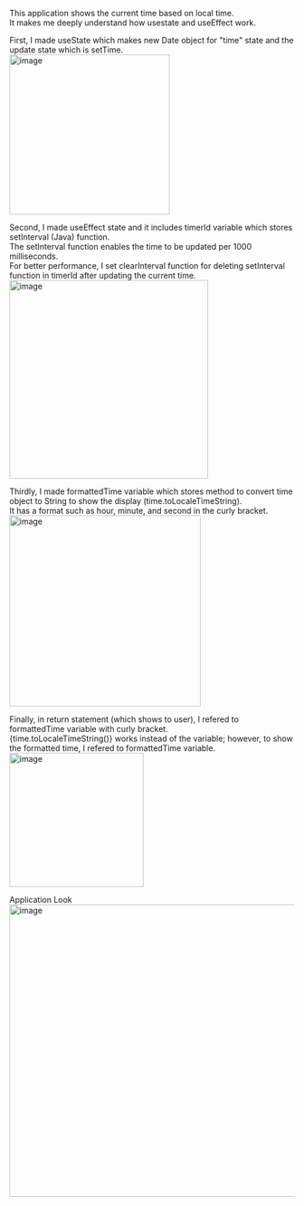 
This application shows the current time based on local time.</br>
It makes me deeply understand how usestate and useEffect work.</br>

First, I made useState which makes new Date object for "time" state and the update state which is setTime.</br>
<img width="283" alt="image" src="https://github.com/user-attachments/assets/93477678-e1c4-496a-b8cf-c9b5a39fe4da" />
</br>

Second, I made useEffect state and it includes timerId variable which stores setInterval (Java) function. </br> The setInterval function enables the time to be updated per 1000 milliseconds. </br> For better performance, I set clearInterval function for deleting setInterval function in timerId after updating the current time.</br>
<img width="351" alt="image" src="https://github.com/user-attachments/assets/eb9d7e7a-04ef-4e42-8743-4f09512343be" />
</br>

Thirdly, I made formattedTime variable which stores method to convert time object to String to show the display (time.toLocaleTimeString). <br/> It has a format such as hour, minute, and second in the curly bracket.<br/> 
<img width="338" alt="image" src="https://github.com/user-attachments/assets/1d9fed1e-e928-462e-b965-d2c71db7c1e3" />
</br>

Finally, in return statement (which shows to user), I refered to formattedTime variable with curly bracket.</br> {time.toLocaleTimeString()} works instead of the variable; however, to show the formatted time, I refered to formattedTime variable.</br>
<img width="237" alt="image" src="https://github.com/user-attachments/assets/dc997b73-d532-41a1-b21f-2fb52c0753b3" />
</br>

Application Look</br>
<img width="517" alt="image" src="https://github.com/user-attachments/assets/212db535-3767-48fc-8039-88f309cc0bfb" />


